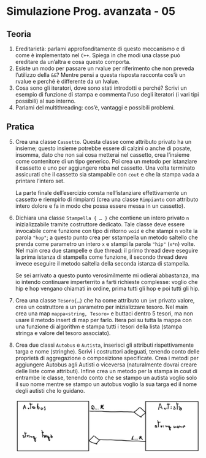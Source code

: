 # Simulazione Prog. avanzata - 05
## Teoria
1. Ereditarietà: parlami approfonditamente di questo meccanismo e di come è implementato nel `C++`. Spiega in che modi una classe può ereditare da un’altra e cosa questo comporta. 
2. Esiste un modo per passare un rvalue per riferimento che non preveda l’utilizzo della `&&`? Mentre pensi a questa risposta racconta cos’è un rvalue e perché è differente da un lvalue.
3. Cosa sono gli iteratori, dove sono stati introdotti e perché? Scrivi un esempio di funzione di stampa e commenta l’uso degli iteratori (i vari tipi possibili) al suo interno. 
4. Parlami del multithreading: cos’è, vantaggi e possibili problemi. 

## Pratica
5. Crea una classe `Cassetto`. Questa classe come attributo privato ha un insieme; questo insieme potrebbe essere di calzini o anche di posate, insomma, dato che non sai cosa metterai nel cassetto, crea l’insieme come contenitore di un tipo generico. Poi crea un metodo per istanziare il cassetto e uno per aggiungere roba nel cassetto. Una volta terminato assicurati che il cassetto sia stampabile con `cout` e che la stampa vada a printare l’intero set.
   
   La parte finale dell’esercizio consta nell’istanziare effettivamente un cassetto e riempirlo di rimpianti (crea una classe `Rimpianto` con attributo intero dolore e fa in modo che possa essere messa in un cassetto).
6. Dichiara una classe `Stampella { … }` che contiene un intero privato `n` inizializzabile tramite costruttore dedicato. Tale classe deve essere invocabile come funzione con tipo di ritorno `void` e che stampi n volte la parola `"hop"`; a questo punto crea per sstampella un metodo saltello che prenda come parametro un intero `x` e stampi la parola `"hip"` (`x*n`) volte. Nel main crea due stampelle e due thread: il primo thread deve eseguire la prima istanza di stampella come funzione, il secondo thread deve invece eseguire il metodo saltella della seconda istanza di stampella.

    Se sei arrivato a questo punto verosimilmente mi odierai abbastanza, ma io intendo continuare imperterrito a farti richieste complesse: voglio che hip e hop vengano chiamati in ordine, prima tutti gli hop e poi tutti gli hip. 

7. Crea una classe `Tesoro{…}` che ha come attributo un `int` privato valore, crea un costruttore a un parametro per inizializzare tesoro. Nel main crea una map `mappa<string, Tesoro>` e buttaci dentro 5 tesori, ma non usare il metodo insert di map per farlo. Itera poi su tutta la mappa con una funzione di algorithm e stampa tutti i tesori della lista (stampa stringa e valore del tesoro associato). 
8. Crea due classi `Autobus` e `Autista`, inserisci gli attributi rispettivamente targa e nome (stringhe). Scrivi i costruttori adeguati, tenendo conto delle proprietà di aggregazione o composizione specificate. Crea i metodi per aggiungere Autobus agli Autisti o viceversa (naturalmente dovrai creare delle liste come attributi). Infine crea un metodo per la stampa in cout di entrambe le classe, tenendo conto che se stampo un autista voglio solo il suo nome mentre se stampo un autobus voglio la sua targa ed il nome degli autisti che lo guidano. 

    ![es8](assets/es8.png)